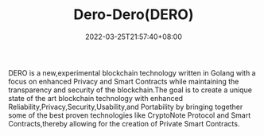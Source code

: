 ﻿---
weight: 
title: "Dero-Dero(DERO)"
description: "DERO is a new,experimental blockchain technology written in Golang with a focus on enhanced Privacy and Smart Contracts while maintaining the transparency and security..."
date: 2022-03-25T21:57:40+08:00
lastmod: 2022-03-25T16:45:40+08:00
draft: false
authors: ["Metabd"]
featuredImage: "dero-derodero.webp"
link: ""
tags: ["Êý×Ö´ú±Ò","Dero-Dero(DERO)"]
categories: ["navigation"]
navigation: ["Êý×Ö´ú±Ò"]
lightgallery: true
toc: true
pinned: false
recommend: false
recommend1: false
---
DERO is a new,experimental blockchain technology written in Golang with a focus on enhanced Privacy and Smart Contracts while maintaining the transparency and security of the blockchain.The goal is to create a unique state of the art blockchain technology with enhanced Reliability,Privacy,Security,Usability,and Portability by bringing together some of the best proven technologies like CryptoNote Protocol and Smart Contracts,thereby allowing for the creation of Private Smart Contracts.

